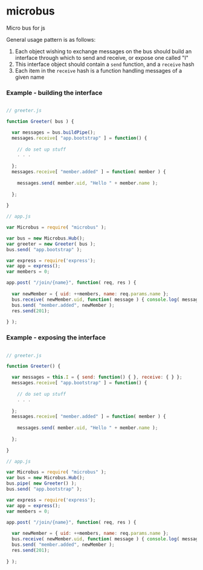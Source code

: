 microbus
========

Micro bus for js

General usage pattern is as follows:

1. Each object wishing to exchange messages on the bus should build an interface through which to send and receive, or expose one called "I"
2. This interface object should contain a `send` function, and a `receive` hash
3. Each item in the `receive` hash is a function handling messages of a given name

### Example - building the interface

````javascript

// greeter.js

function Greeter( bus ) {

  var messages = bus.buildPipe();
  messages.receive[ "app.bootstrap" ] = function() {
  
    // do set up stuff
    . . .
    
  };
  messages.receive[ "member.added" ] = function( member ) {
  
    messages.send( member.uid, "Hello " + member.name );
    
  };
  
}

// app.js

var Microbus = require( "microbus" );

var bus = new Microbus.Hub();
var greeter = new Greeter( bus );
bus.send( "app.bootstrap" );

var express = require('express');
var app = express();
var members = 0;

app.post( "/join/{name}", function( req, res ) {
  
  var newMember = { uid: ++members, name: req.params.name };
  bus.receive( newMember.uid, function( message ) { console.log( message ); } );
  bus.send( "member.added", newMember );
  res.send(201);
  
} );
````

### Example - exposing the interface

````javascript

// greeter.js

function Greeter() {

  var messages = this.I = { send: function() { }, receive: { } };
  messages.receive[ "app.bootstrap" ] = function() {
  
    // do set up stuff
    . . .
    
  };
  messages.receive[ "member.added" ] = function( member ) {
  
    messages.send( member.uid, "Hello " + member.name );
    
  };
  
}

// app.js

var Microbus = require( "microbus" );
var bus = new Microbus.Hub();
bus.pipe( new Greeter() ); 
bus.send( "app.bootstrap" );

var express = require('express');
var app = express();
var members = 0;

app.post( "/join/{name}", function( req, res ) {
  
  var newMember = { uid: ++members, name: req.params.name };
  bus.receive( newMember.uid, function( message ) { console.log( message ); } );
  bus.send( "member.added", newMember );
  res.send(201);
  
} );
````
